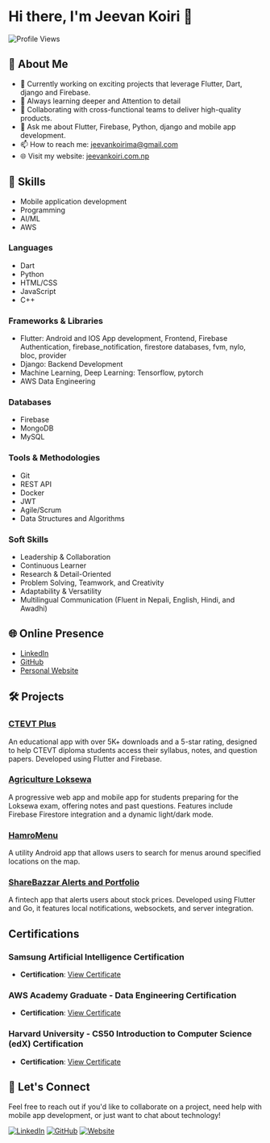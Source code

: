 # Hi there, I'm Jeevan Koiri 👋

![Profile Views](https://komarev.com/ghpvc/?username=jeevankoiri10&color=brightgreen)

## 🌟 About Me

- 🔭 Currently working on exciting projects that leverage Flutter, Dart, django and Firebase.
- 🌱 Always learning deeper and Attention to detail 
- 🤝 Collaborating with cross-functional teams to deliver high-quality products.
- 💬 Ask me about Flutter, Firebase, Python, django and mobile app development.
- 📫 How to reach me: [jeevankoirima@gmail.com](mailto:jeevankoirima@gmail.com)
- 🌐 Visit my website: [jeevankoiri.com.np](http://www.jeevankoiri.com.np)

## 🚀 Skills
- Mobile application development
- Programming
- AI/ML
- AWS

### Languages
- Dart
- Python
- HTML/CSS
- JavaScript
- C++

### Frameworks & Libraries
- Flutter: Android and IOS App development, Frontend, Firebase Authentication, firebase_notification, firestore databases, fvm, nylo, bloc, provider
- Django: Backend Development
- Machine Learning, Deep Learning: Tensorflow, pytorch
- AWS Data Engineering

### Databases
- Firebase
- MongoDB
- MySQL

### Tools & Methodologies
- Git
- REST API
- Docker
- JWT
- Agile/Scrum
- Data Structures and Algorithms

### Soft Skills
- Leadership & Collaboration
- Continuous Learner
- Research & Detail-Oriented
- Problem Solving, Teamwork, and Creativity
- Adaptability & Versatility
- Multilingual Communication (Fluent in Nepali, English, Hindi, and Awadhi)

## 🌐 Online Presence

- [LinkedIn](https://www.linkedin.com/in/jeevankoiri/)
- [GitHub](https://github.com/jeevankoiri10/)
- [Personal Website](http://www.jeevankoiri.com.np)

## 🛠 Projects

### [CTEVT Plus](https://play.google.com/store/apps/details?id=com.one.ctevt_plus)
An educational app with over 5K+ downloads and a 5-star rating, designed to help CTEVT diploma students access their syllabus, notes, and question papers. Developed using Flutter and Firebase.

### [Agriculture Loksewa](https://agricultureloksewa-b109c.web.app/)
A progressive web app and mobile app for students preparing for the Loksewa exam, offering notes and past questions. Features include Firebase Firestore integration and a dynamic light/dark mode.

### [HamroMenu](https://github.com/jeevankoiri10/HamroMenu)
A utility Android app that allows users to search for menus around specified locations on the map.

### [ShareBazzar Alerts and Portfolio](#)
A fintech app that alerts users about stock prices. Developed using Flutter and Go, it features local notifications, websockets, and server integration.

<!--
## 📈 GitHub Stats

![Jeevan's GitHub stats](https://github-readme-stats.vercel.app/api?username=jeevankoiri10&show_icons=true&theme=radical)

![Top Langs](https://github-readme-stats.vercel.app/api/top-langs/?username=jeevankoiri10&layout=compact&theme=radical)
-->
## Certifications

### Samsung Artificial Intelligence Certification
- **Certification**: [View Certificate](https://www.linkedin.com/in/jeevankoiri/overlay/1718942288355/single-media-viewer/?profileId=ACoAADICKe0B95ithqNSb2pZ8f1eqySiHAwwljQ )
### AWS Academy Graduate - Data Engineering Certification
- **Certification**: [View Certificate](https://www.credly.com/badges/6253f3ca-4bb5-420f-a84c-6bfc100027c6/linked_in_profile)
### Harvard University - CS50 Introduction to Computer Science (edX) Certification
- **Certification**: [View Certificate](https://courses.edx.org/certificates/777c561a64ad441d8f57eb21c3fb129b)



## 🤝 Let's Connect

Feel free to reach out if you'd like to collaborate on a project, need help with mobile app development, or just want to chat about technology!

[![LinkedIn](https://img.shields.io/badge/LinkedIn-0A66C2?style=for-the-badge&logo=linkedin&logoColor=white)](https://www.linkedin.com/in/jeevankoiri/)
[![GitHub](https://img.shields.io/badge/GitHub-181717?style=for-the-badge&logo=github&logoColor=white)](https://github.com/jeevankoiri10/)
[![Website](https://img.shields.io/badge/Website-21759B?style=for-the-badge&logo=wordpress&logoColor=white)](http://www.jeevankoiri.com.np)

